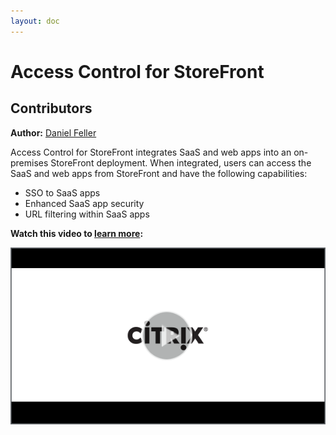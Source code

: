 ```yaml
---
layout: doc
---
```

# Access Control for StoreFront

## Contributors

**Author:** [Daniel Feller](https://twitter.com/djfeller)

Access Control for StoreFront integrates SaaS and web apps into an on-premises StoreFront deployment. When integrated, users can access the SaaS and web apps from StoreFront and have the following capabilities:

-  SSO to SaaS apps
-  Enhanced SaaS app security
-  URL filtering within SaaS apps

**Watch this video to [learn more](https://www.youtube.com/watch?v=s4IFTPF-waw):**

[![Access Control for StoreFront Tech Insight](/en-us/tech-zone/learn/media/shared_video-placeholder.png)](https://www.youtube.com/watch?v=s4IFTPF-waw)
